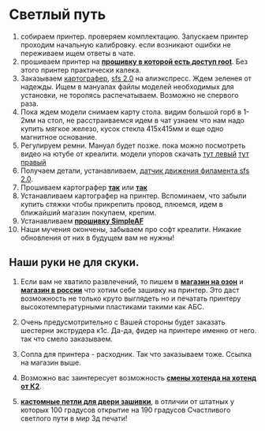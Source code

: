 # Светлый путь

1. собираем принтер. проверяем комплектацию. Запускаем принтер проходим начальную калибровку.  если возникают ошибки не переживаем ищем ответы в чате.
2. прошиваем принтер на [**прошивку в которой есть доступ root**](/firmware.md). Без этого принтер практически калека.
3. Заказываем [картографер](/mans/simpleaf.md), [sfs 2.0](/mans/sfs2.md)  на алиэкспресс. Ждем зеленея от надежды. Ищем в мануалах файлы моделей необходимых для установки, не торопясь распечатываем. Возможно не спервого раза. 
4. Пока ждем модели снимаем карту стола.  видим большой горб в 1-2мм на стол, не расстраиваемся идем в чат узнаем что нам надо купить мягкое железо, кусок стекла 415х415мм и еще одно магнитное основание.
5. Регулируем ремни. Мануал будет позже. пока можно посмотреть видео на ютубе от креалити. модели упоров скачать [тут левый](/files/X-axis+tensioning+tool-20250220.stl) [тут правый](/files/Y-axis+tensioning+tool-20250220.stl)
6. Получаем детали, устанавливаем, [датчик движения филамента sfs 2.0](/mans/sfs2.md).
7. Прошиваем картографер [**так**](https://pellcorp.github.io/creality-wiki/cartographer_flashing/#flashing-k1-firmware-via-dfu-mode) или [**так**](/mans/dfu.md)
8. Устанавливаем картографер на принтер. Вспоминаем, что забыли купить стяжки чтобы прикрепить провод, плюемся, идем в ближайший магазин покупаем, крепим.
9. Устанавливаем [**прошивку SimpleAF**](/mans/simpleaf.md) 
10. Наши мучения окончены, забываем про софт креалити. Никакие обновления от них в будущем вам не нужны!

## Наши руки не для скуки.

1. Если вам не хватило развлечений, то пишем в [**магазин на озон**](https://www.ozon.ru/seller/krealiti-3d-427462/?miniapp=seller_427462) и [**магазин в россии**](https://creality-3d.ru/catalog/Ender-5-Max) что хотим себе зашивку на принтер. Это даст возможность не только круто выглядеть но и печатать принтеру высокотемпературными пластиками такими как АБС. 
2. Очень предусмотрительно с Вашей стороны будет заказать шестерни экструдера к1с. Да-да, фидер на принтере именно от него. так что смело заказываем. 

3. Сопла для принтера - расходник. Так что заказываем тоже. Ссылка на магазин выше.
4. Возможно вас заинтересует возможность [**смены хотенда на хотенд от К2**](/mans/k2_hotend.md).
5. [**кастомные петли для двери зашивки**](/files/door190.zip), в отличии от штатных у которых 100 градусов открытие на 190  градусов
Счастливого светлого пути в мир 3д печати!